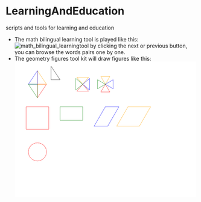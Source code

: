 # LearningAndEducation
scripts and tools for learning and education
- The math bilingual learning tool is played like this:
![math_bilingual_learningtool](https://user-images.githubusercontent.com/98576100/151508329-ceaffd40-4081-45ad-b701-8a8818eada74.png)
  by clicking the next or previous button, you can browse the words pairs one by one.
- The geometry figures tool kit will draw figures like this:
![geometry_figures_demo](./images/demo/geometry_figures_demo.png)
